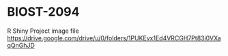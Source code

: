 # BIOST-2094

R Shiny Project
image file https://drive.google.com/drive/u/0/folders/1PUKEvx1Ed4VRCGH7Pt83i0VXaqQnGhJD
